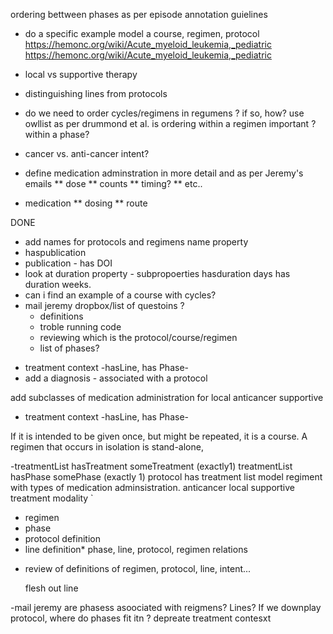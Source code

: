 
ordering bettween phases as per episode annotation guielines
* do a specific example model a course, regimen, protocol https://hemonc.org/wiki/Acute_myeloid_leukemia,_pediatric https://hemonc.org/wiki/Acute_myeloid_leukemia,_pediatric
 
 
* local vs supportive therapy
* distinguishing lines from protocols

* do we need to order cycles/regimens in regumens ? if so, how?  use owllist as per drummond et al.
  is ordering within a regimen important ? within a phase?

*  cancer vs. anti-cancer intent?

* define medication adminstration in more detail and as per Jeremy's emails
** dose
** counts
** timing?
** etc..

* medication
** dosing
** route

DONE
* add names for protocols and regimens
   name property
* haspublication
* publication - has DOI
* look at duration property - subpropoerties hasduration days
  has duration weeks.
* can i find an example of a course with cycles?
* mail jeremy
  dropbox/list of questoins ?
  - definitions
  - troble running code
  - reviewing which is the protocol/course/regimen
  - list of phases?
- treatment context -hasLine, has Phase-
- add a diagnosis - associated with a protocol


add subclasses of medication administration for local
    	       anticancer
	supportive
	

- treatment context -hasLine, has Phase-

If it is intended to be given once, but might be repeated, it is a course. A regimen that occurs in isolation is stand-alone,

-treatmentList hasTreatment someTreatment (exactly1)
 treatmentList hasPhase somePhase (exactly 1)
 protocol has treatment list
model regiment with types of medication adminsistration.
      anticancer
      local
      supportive
      treatment modality `

* regimen
* phase
* protocol  definition
* line definition* phase, line, protocol, regimen relations

- review of definitions of regimen, protocol, line, intent...

  flesh out line

-mail jeremy
      are phasess asoociated with reigmens? Lines? If we downplay protocol, where do phases fit itn ?
        depreate treatment contesxt
